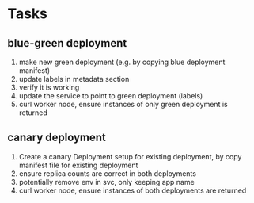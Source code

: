 # Tasks

## blue-green deployment

1. make new green deployment (e.g. by copying blue deployment manifest)
2. update labels in metadata section
3. verify it is working
4. update the service to point to green deployment (labels)
5. curl worker node, ensure instances of only green deployment is returned

## canary deployment

1. Create a canary Deployment setup for existing deployment, by copy manifest file for existing deployment
2. ensure replica counts are correct in both deployments
3. potentially remove env in svc, only keeping app name
4. curl worker node, ensure instances of both deployments are returned
